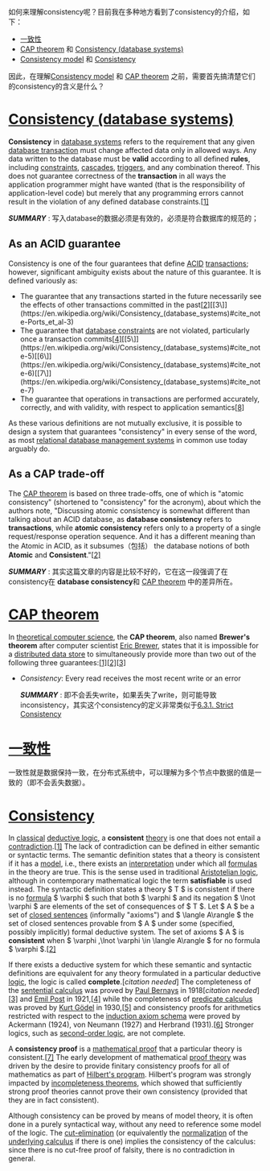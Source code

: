 
如何来理解consistency呢？目前我在多种地方看到了consistency的介绍，如下：

- [一致性](https://baike.baidu.com/item/%E4%B8%80%E8%87%B4%E6%80%A7/9840083?fr=aladdin)
- [CAP theorem](https://en.wikipedia.org/wiki/CAP_theorem) 和 [Consistency (database systems)](https://en.wikipedia.org/wiki/Consistency_(database_systems))
- [Consistency model](https://en.wikipedia.org/wiki/Consistency_model) 和 [Consistency](https://en.wikipedia.org/wiki/Consistency)



因此，在理解[Consistency model](https://en.wikipedia.org/wiki/Consistency_model) 和 [CAP theorem](https://en.wikipedia.org/wiki/CAP_theorem) 之前，需要首先搞清楚它们的consistency的含义是什么？



# [Consistency (database systems)](https://en.wikipedia.org/wiki/Consistency_(database_systems))

**Consistency** in [database systems](https://en.wikipedia.org/wiki/Database_systems) refers to the requirement that any given [database transaction](https://en.wikipedia.org/wiki/Database_transaction) must change affected data only in allowed ways. Any data written to the database must be **valid** according to all defined **rules**, including [constraints](https://en.wikipedia.org/wiki/Integrity_constraints), [cascades](https://en.wikipedia.org/wiki/Cascading_rollback), [triggers](https://en.wikipedia.org/wiki/Database_trigger), and any combination thereof. This does not guarantee correctness of the **transaction** in all ways the application programmer might have wanted (that is the responsibility of application-level code) but merely that any programming errors cannot result in the violation of any defined database constraints.[[1\]](https://en.wikipedia.org/wiki/Consistency_(database_systems)#cite_note-Date2012-1)

***SUMMARY*** : 写入database的数据必须是有效的，必须是符合数据库的规范的；

## As an ACID guarantee

Consistency is one of the four guarantees that define [ACID](https://en.wikipedia.org/wiki/ACID) [transactions](https://en.wikipedia.org/wiki/Database_transaction); however, significant ambiguity exists about the nature of this guarantee. It is defined variously as:

- The guarantee that any transactions started in the future necessarily see the effects of other transactions committed in the past[[2\]](https://en.wikipedia.org/wiki/Consistency_(database_systems)#cite_note-CAP_Theorem_Paper-2)[[3\]](https://en.wikipedia.org/wiki/Consistency_(database_systems)#cite_note-Ports_et_al-3)
- The guarantee that [database constraints](https://en.wikipedia.org/wiki/Relational_database#Constraints) are not violated, particularly once a transaction commits[[4\]](https://en.wikipedia.org/wiki/Consistency_(database_systems)#cite_note-Haerder_&_Reuter-4)[[5\]](https://en.wikipedia.org/wiki/Consistency_(database_systems)#cite_note-5)[[6\]](https://en.wikipedia.org/wiki/Consistency_(database_systems)#cite_note-6)[[7\]](https://en.wikipedia.org/wiki/Consistency_(database_systems)#cite_note-7)
- The guarantee that operations in transactions are performed accurately, correctly, and with validity, with respect to application semantics[[8\]](https://en.wikipedia.org/wiki/Consistency_(database_systems)#cite_note-8)

As these various definitions are not mutually exclusive, it is possible to design a system that guarantees "consistency" in every sense of the word, as most [relational database management systems](https://en.wikipedia.org/wiki/Relational_database_management_system) in common use today arguably do.

## As a CAP trade-off

The [CAP theorem](https://en.wikipedia.org/wiki/CAP_theorem) is based on three trade-offs, one of which is "atomic consistency" (shortened to "consistency" for the acronym), about which the authors note, "Discussing atomic consistency is somewhat different than talking about an ACID database, as **database consistency** refers to **transactions**, while **atomic consistency** refers only to a property of a single request/response operation sequence. And it has a different meaning than the Atomic in ACID, as it subsumes（包括） the database notions of both **Atomic** and **Consistent**."[[2\]](https://en.wikipedia.org/wiki/Consistency_(database_systems)#cite_note-CAP_Theorem_Paper-2)

***SUMMARY*** : 其实这篇文章的内容是比较不好的，它在这一段强调了在consistency在 **database consistency**和 [CAP theorem](https://en.wikipedia.org/wiki/CAP_theorem) 中的差异所在。

# [CAP theorem](https://en.wikipedia.org/wiki/CAP_theorem)



In [theoretical computer science](https://en.wikipedia.org/wiki/Theoretical_computer_science), the **CAP theorem**, also named **Brewer's theorem** after computer scientist [Eric Brewer](https://en.wikipedia.org/wiki/Eric_Brewer_(scientist)), states that it is impossible for a [distributed data store](https://en.wikipedia.org/wiki/Distributed_data_store) to simultaneously provide more than two out of the following three guarantees:[[1\]](https://en.wikipedia.org/wiki/CAP_theorem#cite_note-Gilbert_Lynch-1)[[2\]](https://en.wikipedia.org/wiki/CAP_theorem#cite_note-2)[[3\]](https://en.wikipedia.org/wiki/CAP_theorem#cite_note-3)

- *Consistency*: Every read receives the most recent write or an error

  ***SUMMARY*** : 即不会丢失write，如果丢失了write，则可能导致inconsistency，其实这个consistency的定义非常类似于[6.3.1. Strict Consistency](https://www.e-reading.club/chapter.php/143358/217/Tanenbaum_-_Distributed_operating_systems.html) 





# [一致性](https://baike.baidu.com/item/%E4%B8%80%E8%87%B4%E6%80%A7/9840083?fr=aladdin)

一致性就是数据保持一致，在分布式系统中，可以理解为多个节点中数据的值是一致的（即不会丢失数据）。



# [Consistency](https://en.wikipedia.org/wiki/Consistency)

In [classical](https://en.wikipedia.org/wiki/Classical_logic) [deductive logic](https://en.wikipedia.org/wiki/Deductive_logic), a **consistent** [theory](https://en.wikipedia.org/wiki/Theory_(mathematical_logic)) is one that does not entail a [contradiction](https://en.wikipedia.org/wiki/Contradiction).[[1\]](https://en.wikipedia.org/wiki/Consistency#cite_note-1) The lack of contradiction can be defined in either semantic or syntactic terms. The semantic definition states that a theory is consistent if it has a [model](https://en.wikipedia.org/wiki/Model_theory#First-order_logic), i.e., there exists an [interpretation](https://en.wikipedia.org/wiki/Interpretation_(logic)) under which all [formulas](https://en.wikipedia.org/wiki/Well-formed_formula) in the theory are true. This is the sense used in traditional [Aristotelian logic](https://en.wikipedia.org/wiki/Term_logic), although in contemporary mathematical logic the term **satisfiable** is used instead. The syntactic definition states a theory $ T $ is consistent if there is no [formula](https://en.wikipedia.org/wiki/Formula_(mathematical_logic)) $ \varphi $ such that both $ \varphi $ and its negation $ \lnot \varphi $ are elements of the set of consequences of $ T $. Let $ A $ be a set of [closed sentences](https://en.wikipedia.org/wiki/Closed-form_expression) (informally "axioms") and $ \langle A\rangle $ the set of closed sentences provable from $ A $ under some (specified, possibly implicitly) formal deductive system. The set of axioms $ A $ is **consistent** when $ \varphi ,\lnot \varphi \in \langle A\rangle $ for no formula $ \varphi $.[[2\]](https://en.wikipedia.org/wiki/Consistency#cite_note-2)

If there exists a deductive system for which these semantic and syntactic definitions are equivalent for any theory formulated in a particular deductive [logic](https://en.wikipedia.org/wiki/Mathematical_logic#Formal_logical_systems), the logic is called **complete**.[*citation needed*] The completeness of the [sentential calculus](https://en.wikipedia.org/wiki/Sentential_calculus) was proved by [Paul Bernays](https://en.wikipedia.org/wiki/Paul_Bernays) in 1918[*citation needed*][[3\]](https://en.wikipedia.org/wiki/Consistency#cite_note-3) and [Emil Post](https://en.wikipedia.org/wiki/Emil_Post) in 1921,[[4\]](https://en.wikipedia.org/wiki/Consistency#cite_note-4) while the completeness of [predicate calculus](https://en.wikipedia.org/wiki/Predicate_calculus) was proved by [Kurt Gödel](https://en.wikipedia.org/wiki/Kurt_Gödel) in 1930,[[5\]](https://en.wikipedia.org/wiki/Consistency#cite_note-5) and consistency proofs for arithmetics restricted with respect to the [induction axiom schema](https://en.wikipedia.org/wiki/Mathematical_induction) were proved by Ackermann (1924), von Neumann (1927) and Herbrand (1931).[[6\]](https://en.wikipedia.org/wiki/Consistency#cite_note-6) Stronger logics, such as [second-order logic](https://en.wikipedia.org/wiki/Second-order_logic), are not complete.

A **consistency proof** is a [mathematical proof](https://en.wikipedia.org/wiki/Mathematical_proof) that a particular theory is consistent.[[7\]](https://en.wikipedia.org/wiki/Consistency#cite_note-7) The early development of mathematical [proof theory](https://en.wikipedia.org/wiki/Proof_theory) was driven by the desire to provide finitary consistency proofs for all of mathematics as part of [Hilbert's program](https://en.wikipedia.org/wiki/Hilbert's_program). Hilbert's program was strongly impacted by [incompleteness theorems](https://en.wikipedia.org/wiki/Gödel's_incompleteness_theorems), which showed that sufficiently strong proof theories cannot prove their own consistency (provided that they are in fact consistent).

Although consistency can be proved by means of model theory, it is often done in a purely syntactical way, without any need to reference some model of the logic. The [cut-elimination](https://en.wikipedia.org/wiki/Cut-elimination) (or equivalently the [normalization](https://en.wikipedia.org/wiki/Normalization_property) of the [underlying calculus](https://en.wikipedia.org/wiki/Curry-Howard) if there is one) implies the consistency of the calculus: since there is no cut-free proof of falsity, there is no contradiction in general.